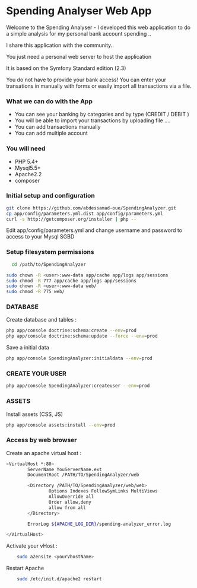Spending Analyser Web App
========================

Welcome to the Spending Analyser  - 
I developed this web application to 
do a simple analysis for my personal bank account spending ..

I share this application with the community..

You just need a personal web server to host the application 

It is based on the Symfony Standard edition (2.3) 

You do not have to provide your bank access!
You can enter your transations in manually with forms or easily import all transactions via a file.

### What we can do with the App

 - You can see your banking by categories and by type (CREDIT  / DEBIT ) 
 - You will be able to import your transactions by uploading file ....
 - You can add transactions manually
 - You can add multiple account


### You will need

 * PHP 5.4+
 * Mysql5.5+  
 * Apache2.2
 * composer
 

### Initial setup and configuration
```sh
git clone https://github.com/abdessamad-oue/SpendingAnalyzer.git
cp app/config/parameters.yml.dist app/config/parameters.yml
curl -s http://getcomposer.org/installer | php --

```

Edit app/config/parameters.yml and change username and password to access to your Mysql SGBD

### Setup filesystem permissions

```sh
  cd /path/to/SpendingAnalyzer
```

```sh
sudo chown -R <user>:www-data app/cache app/logs app/sessions
sudo chmod -R 777 app/cache app/logs app/sessions
sudo chown -R <user>:www-data web/
sudo chmod -R 775 web/
```

### DATABASE

Create database and tables :
 
```sh
php app/console doctrine:schema:create --env=prod
php app/console doctrine:schema:update --force --env=prod
```

Save a initial data 
```sh
php app/console SpendingAnalyzer:initialdata --env=prod
```

### CREATE YOUR USER
```sh
php app/console SpendingAnalyzer:createuser --env=prod
```

### ASSETS
Install assets (CSS, JS)

```sh
php app/console assets:install --env=prod
```

### Access by web browser

Create an apache virtual host :


```sh
<VirtualHost *:80>
        ServerName YouServerName.ext
        DocumentRoot /PATH/TO/SpendingAnalyzer/web

        <Directory /PATH/TO/SpendingAnalyzer/web/web>
                Options Indexes FollowSymLinks MultiViews
                AllowOverride all
                Order allow,deny
                allow from all
        </Directory>

        ErrorLog ${APACHE_LOG_DIR}/spending-analyzer_error.log

</VirtualHost>
```
Activate your vHost :

```sh
    sudo a2ensite <yourVhostName>
```
Restart Apache

```sh
    sudo /etc/init.d/apache2 restart
```


